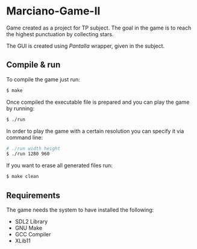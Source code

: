 # Marciano-Game-II
Game created as a project for TP subject. 
The goal in the game is to reach the highest punctuation by collecting stars.

The GUI is created using *Pantalla* wrapper, given in the subject.

## Compile & run
To compile the game just run:  
```sh
$ make
```  

Once compiled the executable file is prepared and you can play the game by running:
```sh
$ ./run
```

In order to play the game with a certain resolution you can specify it via command line:
```sh
# ./run width height
$ ./run 1280 960
```

If you want to erase all generated files run:
```sh
$ make clean
```  

## Requirements
The game needs the system to have installed the following:
* SDL2 Library
* GNU Make
* GCC Compiler
* XLib11
